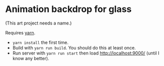 # Animation backdrop for glass
(This art project needs a name.)

Requires [yarn](https://yarnpkg.com/).

* `yarn install` the first time.
* Build with `yarn run build`. You should do this at least once.
* Run server with `yarn run start` then load [http://localhost:9000/](http://localhost:9000/) (until I know any better).